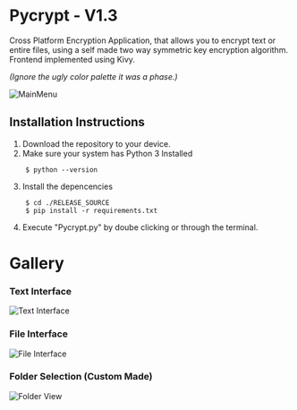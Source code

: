 # Pycrypt - V1.3

Cross Platform Encryption Application, that allows you to encrypt text or entire files, using a self made two way symmetric key encryption algorithm.
Frontend implemented using Kivy.

*(Ignore the ugly color palette it was a phase.)*



![MainMenu](https://i.imgur.com/mw9HsS1.png)





## Installation Instructions

1) Download the repository to your device.
2) Make sure your system has Python 3 Installed 
```
    $ python --version
```
3) Install the depencencies
```
    $ cd ./RELEASE_SOURCE
    $ pip install -r requirements.txt
```
4) Execute "Pycrypt.py" by doube clicking or through the terminal.


# Gallery

### Text Interface 
![Text Interface](https://i.imgur.com/7K8z9j0.png)


### File Interface 
![File Interface](https://i.imgur.com/i8nTgQM.png)


###  Folder Selection (Custom Made)  
![Folder View](https://i.imgur.com/grpPnWi.png)





